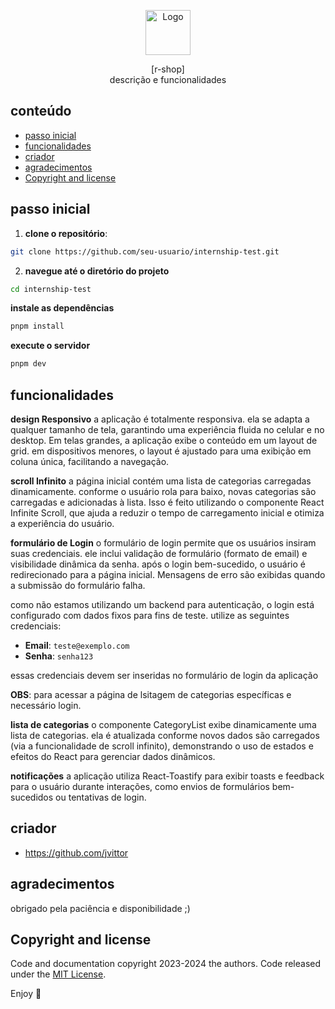 <p align="center">
  <a href="https://ibb.co/KjVHfm6w">
    <img src="/assets/logo" alt="Logo" width=72 height=72>
  </a>
  <p align="center">
    [r-shop]<br />descrição e funcionalidades
    <br>
  </p>
</p>


## conteúdo

- [passo inicial](#passo-inicial)
- [funcionalidades](#funcionalidades)
- [criador](#criador)
- [agradecimentos](#agradecimentos)
- [Copyright and license](#copyright-and-license)


## passo inicial

1. **clone o repositório**:

```bash
git clone https://github.com/seu-usuario/internship-test.git
```

2. **navegue até o diretório do projeto**

```bash
cd internship-test
```

**instale as dependências**

```bash
pnpm install
```

**execute o servidor**

```bash
pnpm dev
```

## funcionalidades

**design Responsivo**
a aplicação é totalmente responsiva. ela se adapta a qualquer tamanho de tela, garantindo uma experiência fluida no celular e no desktop. Em telas grandes, a aplicação exibe o conteúdo em um layout de grid. em dispositivos menores, o layout é ajustado para uma exibição em coluna única, facilitando a navegação.

**scroll Infinito**
a página inicial contém uma lista de categorias carregadas dinamicamente. conforme o usuário rola para baixo, novas categorias são carregadas e adicionadas à lista. Isso é feito utilizando o componente React Infinite Scroll, que ajuda a reduzir o tempo de carregamento inicial e otimiza a experiência do usuário.

**formulário de Login**
o formulário de login permite que os usuários insiram suas credenciais. ele inclui validação de formulário (formato de email) e visibilidade dinâmica da senha. após o login bem-sucedido, o usuário é redirecionado para a página inicial. Mensagens de erro são exibidas quando a submissão do formulário falha.

como não estamos utilizando um backend para autenticação, o login está configurado com dados fixos para fins de teste. utilize as seguintes credenciais:

- **Email**: `teste@exemplo.com`
- **Senha**: `senha123`

essas credenciais devem ser inseridas no formulário de login da aplicação

**OBS**: para acessar a página de lsitagem de categorias específicas e necessário login.


**lista de categorias**
o componente CategoryList exibe dinamicamente uma lista de categorias. ela é atualizada conforme novos dados são carregados (via a funcionalidade de scroll infinito), demonstrando o uso de estados e efeitos do React para gerenciar dados dinâmicos.

**notificações**
a aplicação utiliza React-Toastify para exibir toasts e feedback para o usuário durante interações, como envios de formulários bem-sucedidos ou tentativas de login.

## criador

- <https://github.com/jvittor>

## agradecimentos

obrigado pela paciência e disponibilidade ;)

## Copyright and license

Code and documentation copyright 2023-2024 the authors. Code released under the [MIT License](https://reponame/blob/master/LICENSE).

Enjoy :metal:
